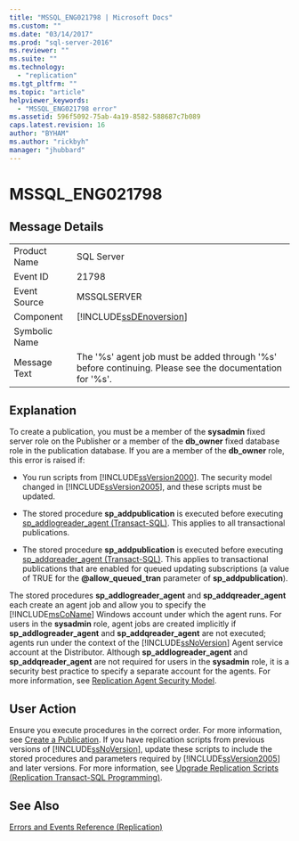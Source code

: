 ```yaml
---
title: "MSSQL_ENG021798 | Microsoft Docs"
ms.custom: ""
ms.date: "03/14/2017"
ms.prod: "sql-server-2016"
ms.reviewer: ""
ms.suite: ""
ms.technology: 
  - "replication"
ms.tgt_pltfrm: ""
ms.topic: "article"
helpviewer_keywords: 
  - "MSSQL_ENG021798 error"
ms.assetid: 596f5092-75ab-4a19-8582-588687c7b089
caps.latest.revision: 16
author: "BYHAM"
ms.author: "rickbyh"
manager: "jhubbard"
---
```

# MSSQL_ENG021798
    
## Message Details  
  
|||  
|-|-|  
|Product Name|SQL Server|  
|Event ID|21798|  
|Event Source|MSSQLSERVER|  
|Component|[!INCLUDE[ssDEnoversion](../../includes/ssdenoversion-md.md)]|  
|Symbolic Name||  
|Message Text|The '%s' agent job must be added through '%s' before continuing. Please see the documentation for '%s'.|  
  
## Explanation  
 To create a publication, you must be a member of the **sysadmin** fixed server role on the Publisher or a member of the **db_owner** fixed database role in the publication database. If you are a member of the **db_owner** role, this error is raised if:  
  
-   You run scripts from [!INCLUDE[ssVersion2000](../../includes/ssversion2000-md.md)]. The security model changed in [!INCLUDE[ssVersion2005](../../includes/ssversion2005-md.md)], and these scripts must be updated.  
  
-   The stored procedure **sp_addpublication** is executed before executing [sp_addlogreader_agent &#40;Transact-SQL&#41;](../../relational-databases/system-stored-procedures/sp-addlogreader-agent-transact-sql.md). This applies to all transactional publications.  
  
-   The stored procedure **sp_addpublication** is executed before executing [sp_addqreader_agent &#40;Transact-SQL&#41;](../../relational-databases/system-stored-procedures/sp-addqreader-agent-transact-sql.md). This applies to transactional publications that are enabled for queued updating subscriptions (a value of TRUE for the **@allow_queued_tran** parameter of **sp_addpublication**).  
  
 The stored procedures **sp_addlogreader_agent** and **sp_addqreader_agent** each create an agent job and allow you to specify the [!INCLUDE[msCoName](../../includes/msconame-md.md)] Windows account under which the agent runs. For users in the **sysadmin** role, agent jobs are created implicitly if **sp_addlogreader_agent** and **sp_addqreader_agent** are not executed; agents run under the context of the [!INCLUDE[ssNoVersion](../../includes/ssnoversion-md.md)] Agent service account at the Distributor. Although **sp_addlogreader_agent** and **sp_addqreader_agent** are not required for users in the **sysadmin** role, it is a security best practice to specify a separate account for the agents. For more information, see [Replication Agent Security Model](../../relational-databases/replication/security/replication-agent-security-model.md).  
  
## User Action  
 Ensure you execute procedures in the correct order. For more information, see [Create a Publication](../../relational-databases/replication/publish/create-a-publication.md). If you have replication scripts from previous versions of [!INCLUDE[ssNoVersion](../../includes/ssnoversion-md.md)], update these scripts to include the stored procedures and parameters required by [!INCLUDE[ssVersion2005](../../includes/ssversion2005-md.md)] and later versions. For more information, see [Upgrade Replication Scripts &#40;Replication Transact-SQL Programming&#41;](../../relational-databases/replication/administration/upgrade-replication-scripts-replication-transact-sql-programming.md).  
  
## See Also  
 [Errors and Events Reference &#40;Replication&#41;](../../relational-databases/replication/errors-and-events-reference-replication.md)  
  
  